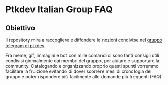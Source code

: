 # Ptkdev Italian Group FAQ


## Obiettivo

Il repository mira a raccogliere e diffondere le nozioni condivise nel [gruppo telegram di ptkdev](https://t.me/ptkdev_support_italian).

Fra meme, gif, immagini e bot con mille comandi ci sono tanti consigli utili condivisi giornalmente dai membri del gruppo, per aiutare e supportare la community. Catalogando e organizzando proprio questi spunti vorremmo facilitare la fruizione evitando di dover scorrere mesi di cronologia del gruppo e poter rispondere più facilmente alle domande più frequenti (FAQ).

